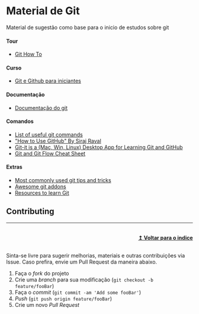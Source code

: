 # Material de Git
Material de sugestão como base para o inicio de estudos sobre git

#### Tour
* [Git How To]

#### Curso
* [Git e Github para iniciantes]

#### Documentação 
* [Documentação do git]

#### Comandos
* [List of useful git commands]
* ["How to Use GitHub" By Siraj Raval]
* [Git-it is a (Mac, Win, Linux) Desktop App for Learning Git and GitHub]
* [Git and Git Flow Cheat Sheet]

#### Extras
* [Most commonly used git tips and tricks]
* [Awesome git addons]
* [Resources to learn Git]

## Contributing
----

<br/>
<div align="right">
    <b><a href="#indice">↥ Voltar para o indice</a></b>
</div>
<br/>

Sinta-se livre para sugerir melhorias, materiais e outras contribuições via Issue. Caso prefira, envie um Pull Request da maneira abaixo.

1. Faça o _fork_ do projeto
2. Crie uma _branch_ para sua modificação (`git checkout -b feature/fooBar`)
3. Faça o _commit_ (`git commit -am 'Add some fooBar'`)
4. _Push_ (`git push origin feature/fooBar`)
5. Crie um novo _Pull Request_

[Git How To]: https://githowto.com/pt-BR
[Git e Github para iniciantes]: https://www.udemy.com/git-e-github-para-iniciantes/
[Documentação do git]: https://git-scm.com/doc
[List of useful git commands]: https://github.com/bpassos/git-commands
["How to Use GitHub" By Siraj Raval]: https://github.com/llSourcell/How-to-Use-GitHub
[Git-it is a (Mac, Win, Linux) Desktop App for Learning Git and GitHub]: https://github.com/jlord/git-it-electron
[Git and Git Flow Cheat Sheet]: https://github.com/arslanbilal/git-cheat-sheet#readme
[Most commonly used git tips and tricks]: https://github.com/git-tips/tips#readme
[Awesome git addons]: https://github.com/stevemao/awesome-git-addons#readme
[Resources to learn Git]: http://try.github.io/
[On Demand Training]: https://services.github.com/on-demand/
